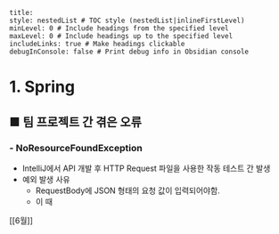 ```table-of-contents
title: 
style: nestedList # TOC style (nestedList|inlineFirstLevel)
minLevel: 0 # Include headings from the specified level
maxLevel: 0 # Include headings up to the specified level
includeLinks: true # Make headings clickable
debugInConsole: false # Print debug info in Obsidian console
```

# 1. Spring
## ■ 팀 프로젝트 간 겪은 오류

### - NoResourceFoundException

- IntelliJ에서 API 개발 후 HTTP Request 파일을 사용한 작동 테스트 간 발생
- 예외 발생 사유
	- RequestBody에 JSON 형태의 요청 값이 입력되어야함.
	- 이 때 





[[6월]]
